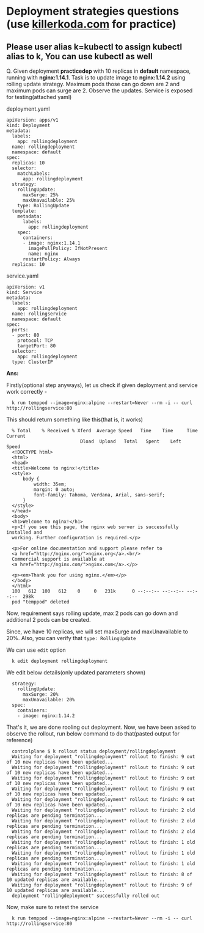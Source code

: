 # Deployment strategies questions (use [killerkoda.com](https://killercoda.com/playgrounds/scenario/kubernetes) for practice)

## Please user alias k=kubectl to assign kubectl alias to k, You can use kubectl as well

Q. Given deployment **practicedep** with 10 replicas in **default** namespace, running with **nginx:1.14.1**. Task is to update image to **nginx:1.14.2** using rolling update strategy.
   Maximum pods those can go down are 2 and maximum pods can surge are 2. Observe the updates. Service is exposed for testing(attached yaml)

deployment.yaml

    apiVersion: apps/v1
    kind: Deployment
    metadata:
      labels:
        app: rollingdeployment
      name: rollingdeployment
      namespace: default
    spec:
      replicas: 10
      selector:
        matchLabels:
          app: rollingdeployment
      strategy:
        rollingUpdate:
          maxSurge: 25%
          maxUnavailable: 25%
        type: RollingUpdate
      template:
        metadata:
          labels:
            app: rollingdeployment
        spec:
          containers:
          - image: nginx:1.14.1
            imagePullPolicy: IfNotPresent
            name: nginx
          restartPolicy: Always
      replicas: 10

service.yaml

    apiVersion: v1
    kind: Service
    metadata:
      labels:
        app: rollingdeployment
      name: rollingservice
      namespace: default
    spec:
      ports:
      - port: 80
        protocol: TCP
        targetPort: 80
      selector:
        app: rollingdeployment
      type: ClusterIP

  **Ans:**
  
  Firstly(optional step anyways), let us check if given deployment and service work correctly -

      k run temppod --image=nginx:alpine --restart=Never --rm -i -- curl http://rollingservice:80

  This should return something like this(that is, it works)

      % Total    % Received % Xferd  Average Speed   Time    Time     Time  Current
                               Dload  Upload   Total   Spent    Left  Speed
      <!DOCTYPE html>
      <html>
      <head>
      <title>Welcome to nginx!</title>
      <style>
          body {
              width: 35em;
              margin: 0 auto;
              font-family: Tahoma, Verdana, Arial, sans-serif;
          }
      </style>
      </head>
      <body>
      <h1>Welcome to nginx!</h1>
      <p>If you see this page, the nginx web server is successfully installed and
      working. Further configuration is required.</p>
      
      <p>For online documentation and support please refer to
      <a href="http://nginx.org/">nginx.org</a>.<br/>
      Commercial support is available at
      <a href="http://nginx.com/">nginx.com</a>.</p>
      
      <p><em>Thank you for using nginx.</em></p>
      </body>
      </html>
      100   612  100   612    0     0   231k      0 --:--:-- --:--:-- --:--:--  298k
      pod "temppod" deleted

  Now, requirement says rolling update, max 2 pods can go down and additional 2 pods can be created.
  
  Since, we have 10 replicas, we will set maxSurge and maxUnavailable to 20%. Also, you can verify that `type: RollingUpdate`

  We can use `edit` option

      k edit deployment rollingdeployment

  We edit below details(only updated parameters shown)

      strategy:
        rollingUpdate:
          maxSurge: 20%
          maxUnavailable: 20%
      spec:
        containers:
        - image: nginx:1.14.2

  That's it, we are done rooling out deployment. Now, we have been asked to observe the rollout, run below command to do that(pasted output for reference) 

      controlplane $ k rollout status deployment/rollingdeployment
      Waiting for deployment "rollingdeployment" rollout to finish: 9 out of 10 new replicas have been updated...
      Waiting for deployment "rollingdeployment" rollout to finish: 9 out of 10 new replicas have been updated...
      Waiting for deployment "rollingdeployment" rollout to finish: 9 out of 10 new replicas have been updated...
      Waiting for deployment "rollingdeployment" rollout to finish: 9 out of 10 new replicas have been updated...
      Waiting for deployment "rollingdeployment" rollout to finish: 9 out of 10 new replicas have been updated...
      Waiting for deployment "rollingdeployment" rollout to finish: 2 old replicas are pending termination...
      Waiting for deployment "rollingdeployment" rollout to finish: 2 old replicas are pending termination...
      Waiting for deployment "rollingdeployment" rollout to finish: 2 old replicas are pending termination...
      Waiting for deployment "rollingdeployment" rollout to finish: 1 old replicas are pending termination...
      Waiting for deployment "rollingdeployment" rollout to finish: 1 old replicas are pending termination...
      Waiting for deployment "rollingdeployment" rollout to finish: 1 old replicas are pending termination...
      Waiting for deployment "rollingdeployment" rollout to finish: 8 of 10 updated replicas are available...
      Waiting for deployment "rollingdeployment" rollout to finish: 9 of 10 updated replicas are available...
      deployment "rollingdeployment" successfully rolled out

  Now, make sure to retest the service

      k run temppod --image=nginx:alpine --restart=Never --rm -i -- curl http://rollingservice:80
